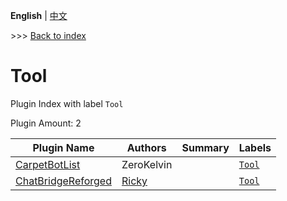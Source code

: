 **English** | [中文](readme-zh_cn.md)

\>\>\> [Back to index](/readme.md)

# Tool

Plugin Index with label `Tool`

Plugin Amount: 2

| Plugin Name | Authors | Summary | Labels |
| --- | --- | --- | --- |
| [CarpetBotList](/plugins/carpetbotlist/readme.md) | ZeroKelvin |  | [`Tool`](/labels/tool/readme.md) |
| [ChatBridgeReforged](/plugins/chatbridgereforged_client_mc/readme.md) | [Ricky](https://github.com/rickyhoho) |  | [`Tool`](/labels/tool/readme.md) |

